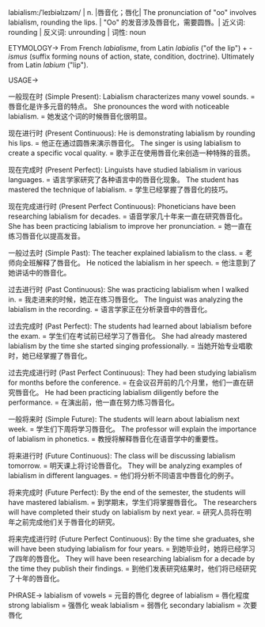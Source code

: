 labialism:/ˈleɪbiəlɪzəm/ | n. |唇音化；唇化| The pronunciation of "oo" involves labialism, rounding the lips. |  "Oo" 的发音涉及唇音化，需要圆唇。| 近义词: rounding | 反义词: unrounding | 词性: noun

ETYMOLOGY->
From French *labialisme*, from Latin *labialis* ("of the lip") + *-ismus* (suffix forming nouns of action, state, condition, doctrine). Ultimately from Latin *labium* ("lip").

USAGE->

一般现在时 (Simple Present):
Labialism characterizes many vowel sounds. = 唇音化是许多元音的特点。
She pronounces the word with noticeable labialism. = 她发这个词的时候唇音化很明显。

现在进行时 (Present Continuous):
He is demonstrating labialism by rounding his lips. = 他正在通过圆唇来演示唇音化。
The singer is using labialism to create a specific vocal quality. = 歌手正在使用唇音化来创造一种特殊的音质。

现在完成时 (Present Perfect):
Linguists have studied labialism in various languages. = 语言学家研究了各种语言中的唇音化现象。
The student has mastered the technique of labialism. = 学生已经掌握了唇音化的技巧。

现在完成进行时 (Present Perfect Continuous):
Phoneticians have been researching labialism for decades. = 语音学家几十年来一直在研究唇音化。
She has been practicing labialism to improve her pronunciation. = 她一直在练习唇音化以提高发音。


一般过去时 (Simple Past):
The teacher explained labialism to the class. = 老师向全班解释了唇音化。
He noticed the labialism in her speech. = 他注意到了她讲话中的唇音化。

过去进行时 (Past Continuous):
She was practicing labialism when I walked in. = 我走进来的时候，她正在练习唇音化。
The linguist was analyzing the labialism in the recording. = 语言学家正在分析录音中的唇音化。

过去完成时 (Past Perfect):
The students had learned about labialism before the exam. = 学生们在考试前已经学习了唇音化。
She had already mastered labialism by the time she started singing professionally. = 当她开始专业唱歌时，她已经掌握了唇音化。

过去完成进行时 (Past Perfect Continuous):
They had been studying labialism for months before the conference. = 在会议召开前的几个月里，他们一直在研究唇音化。
He had been practicing labialism diligently before the performance. = 在演出前，他一直在努力练习唇音化。

一般将来时 (Simple Future):
The students will learn about labialism next week. = 学生们下周将学习唇音化。
The professor will explain the importance of labialism in phonetics. = 教授将解释唇音化在语音学中的重要性。

将来进行时 (Future Continuous):
The class will be discussing labialism tomorrow. = 明天课上将讨论唇音化。
They will be analyzing examples of labialism in different languages. = 他们将分析不同语言中唇音化的例子。

将来完成时 (Future Perfect):
By the end of the semester, the students will have mastered labialism. = 到学期末，学生们将掌握唇音化。
The researchers will have completed their study on labialism by next year. = 研究人员将在明年之前完成他们关于唇音化的研究。

将来完成进行时 (Future Perfect Continuous):
By the time she graduates, she will have been studying labialism for four years. = 到她毕业时，她将已经学习了四年的唇音化。
They will have been researching labialism for a decade by the time they publish their findings. = 到他们发表研究结果时，他们将已经研究了十年的唇音化。


PHRASE->
labialism of vowels = 元音的唇化
degree of labialism = 唇化程度
strong labialism = 强唇化
weak labialism = 弱唇化
secondary labialism = 次要唇化
